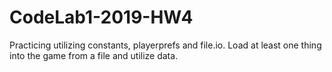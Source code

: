 # CodeLab1-2019-HW4
Practicing utilizing constants, playerprefs and file.io. Load at least one thing into the game from a file and utilize data. 
